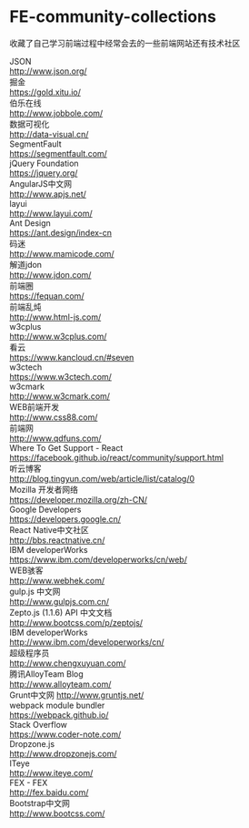 # FE-community-collections
收藏了自己学习前端过程中经常会去的一些前端网站还有技术社区

JSON  
http://www.json.org/  
掘金  
https://gold.xitu.io/  
伯乐在线  
http://www.jobbole.com/  
数据可视化   
http://data-visual.cn/  
SegmentFault   
https://segmentfault.com/  
jQuery Foundation   
https://jquery.org/  
AngularJS中文网   
http://www.apjs.net/  
layui  
http://www.layui.com/  
Ant Design  
https://ant.design/index-cn  
码迷  
http://www.mamicode.com/   
解道jdon  
http://www.jdon.com/  
前端圈  
https://fequan.com/  
前端乱炖  
http://www.html-js.com/  
w3cplus  
http://www.w3cplus.com/  
看云  
https://www.kancloud.cn/#seven  
w3ctech  
https://www.w3ctech.com/  
w3cmark  
http://www.w3cmark.com/  
WEB前端开发  
http://www.css88.com/  
前端网  
http://www.qdfuns.com/  
Where To Get Support - React  
https://facebook.github.io/react/community/support.html  
听云博客  
http://blog.tingyun.com/web/article/list/catalog/0  
Mozilla 开发者网络  
https://developer.mozilla.org/zh-CN/  
Google Developers  
https://developers.google.cn/  
React Native中文社区  
http://bbs.reactnative.cn/  
IBM developerWorks  
https://www.ibm.com/developerworks/cn/web/  
WEB骇客  
http://www.webhek.com/  
gulp.js 中文网  
http://www.gulpjs.com.cn/   
Zepto.js (1.1.6) API 中文文档  
http://www.bootcss.com/p/zeptojs/  
IBM developerWorks  
http://www.ibm.com/developerworks/cn/  
超级程序员  
http://www.chengxuyuan.com/  
腾讯AlloyTeam Blog  
http://www.alloyteam.com/  
Grunt中文网
http://www.gruntjs.net/  
webpack module bundler  
https://webpack.github.io/  
Stack Overflow  
https://www.coder-note.com/  
Dropzone.js  
http://www.dropzonejs.com/  
ITeye  
http://www.iteye.com/  
FEX - FEX  
http://fex.baidu.com/  
Bootstrap中文网  
http://www.bootcss.com/  
